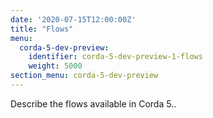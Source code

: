 ```yaml
---
date: '2020-07-15T12:00:00Z'
title: "Flows"
menu:
  corda-5-dev-preview:
    identifier: corda-5-dev-preview-1-flows
    weight: 5000
section_menu: corda-5-dev-preview
---
```


Describe the flows available in Corda 5..
